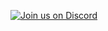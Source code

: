 [![Join us on Discord](https://img.shields.io/discord/your-server-id?label=Discord&logo=discord)](https://discord.gg/GYjyk7Km)

